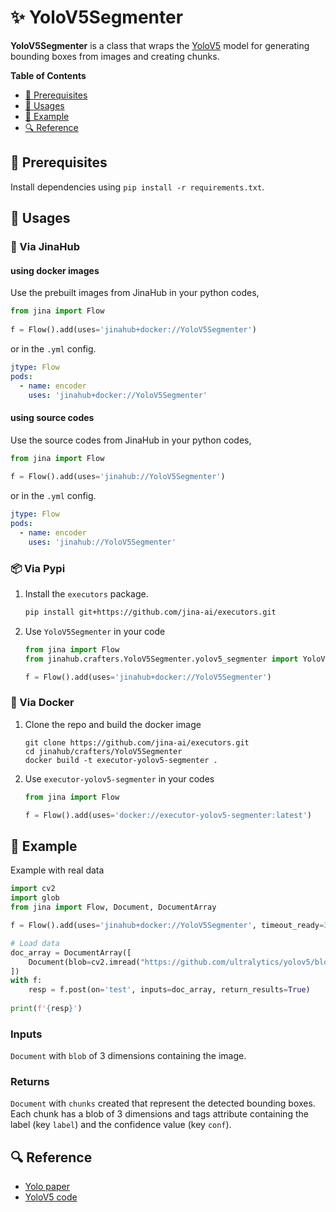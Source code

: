 
# ✨ YoloV5Segmenter

**YoloV5Segmenter** is a class that wraps the [YoloV5](https://github.com/ultralytics/yolov5) model for generating bounding boxes from images and creating chunks. 

<!-- START doctoc generated TOC please keep comment here to allow auto update -->
<!-- DON'T EDIT THIS SECTION, INSTEAD RE-RUN doctoc TO UPDATE -->
**Table of Contents**

- [🌱 Prerequisites](#-prerequisites)
- [🚀 Usages](#-usages)
- [🎉️ Example](#%EF%B8%8F-example)
- [🔍️ Reference](#%EF%B8%8F-reference)

<!-- END doctoc generated TOC please keep comment here to allow auto update -->

## 🌱 Prerequisites

Install dependencies using `pip install -r requirements.txt`.

## 🚀 Usages

### 🚚 Via JinaHub

#### using docker images
Use the prebuilt images from JinaHub in your python codes, 

```python
from jina import Flow
	
f = Flow().add(uses='jinahub+docker://YoloV5Segmenter')
```

or in the `.yml` config.
```yaml
jtype: Flow
pods:
  - name: encoder
    uses: 'jinahub+docker://YoloV5Segmenter'
```

#### using source codes
Use the source codes from JinaHub in your python codes,

```python
from jina import Flow
	
f = Flow().add(uses='jinahub://YoloV5Segmenter')
```

or in the `.yml` config.

```yaml
jtype: Flow
pods:
  - name: encoder
    uses: 'jinahub://YoloV5Segmenter'
```


### 📦️ Via Pypi

1. Install the `executors` package.

	```bash
	pip install git+https://github.com/jina-ai/executors.git
	```

1. Use `YoloV5Segmenter` in your code

	```python
	from jina import Flow
	from jinahub.crafters.YoloV5Segmenter.yolov5_segmenter import YoloV5Segmenter
	
	f = Flow().add(uses='jinahub+docker://YoloV5Segmenter')
	```


### 🐳 Via Docker

1. Clone the repo and build the docker image

	```shell
	git clone https://github.com/jina-ai/executors.git
	cd jinahub/crafters/YoloV5Segmenter
	docker build -t executor-yolov5-segmenter .
	```

1. Use `executor-yolov5-segmenter` in your codes

	```python
	from jina import Flow
	
	f = Flow().add(uses='docker://executor-yolov5-segmenter:latest')
	```

## 🎉️ Example 

Example with real data


```python
import cv2
import glob
from jina import Flow, Document, DocumentArray

f = Flow().add(uses='jinahub+docker://YoloV5Segmenter', timeout_ready=3000)

# Load data
doc_array = DocumentArray([
    Document(blob=cv2.imread("https://github.com/ultralytics/yolov5/blob/master/data/images/bus.jpg"))
])
with f:
    resp = f.post(on='test', inputs=doc_array, return_results=True)
    
print(f'{resp}')
```





### Inputs 

`Document` with `blob` of 3 dimensions containing the image.

### Returns

`Document` with `chunks` created that represent the detected bounding boxes. Each chunk has a blob of 3 dimensions and tags attribute containing the label (key `label`) and the confidence value (key `conf`).


## 🔍️ Reference
- [Yolo paper](https://arxiv.org/abs/1506.02640v5)
- [YoloV5 code](https://github.com/ultralytics/yolov5)
